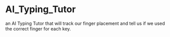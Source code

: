 # AI_Typing_Tutor
an AI Typing Tutor that will track our finger placement and tell us if we used the correct finger for each key.
